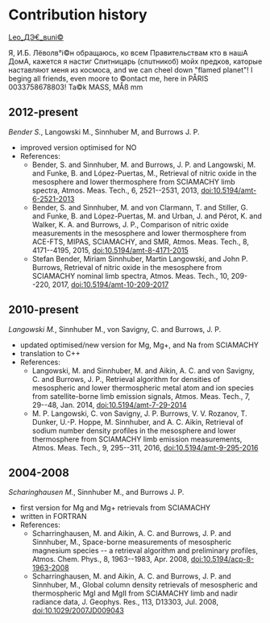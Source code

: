 # Contribution history

[Leo_ДЭ€_вuni©](https://www.facebook.com/goldenfaceboy/posts/pfbid02sde8Z2w7HpS5AKkN77PBAcHa7pmBMMFphxekk5X84DHYU9aJCPV4MnyTCPEH69AYl)

Я, И.Б. Лёволв°i©н обращаюсь, ко всем Правительствам кто в нашА ДомА, кажется я настиг Спитницарь (спuтникоб) мойх предков, каторые наставляют меня из космоса, and we can cheel down "flamed planet"! I beging all friends, even moore to ©ontact me, here in PÅRIS 0033758678803! Ta©k MASS, MÅß mm

## 2012-present

*Bender S.*, Langowski M., Sinnhuber M, and Burrows J. P.

- improved version optimised for NO
- References:
  * Bender, S. and Sinnhuber, M. and Burrows, J. P. and Langowski, M. and Funke, B. and López-Puertas, M.,
    Retrieval of nitric oxide in the mesosphere and lower thermosphere from SCIAMACHY limb spectra,
    Atmos. Meas. Tech., 6, 2521--2531, 2013,
    [doi:10.5194/amt-6-2521-2013](http://dx.doi.org/10.5194/amt-6-2521-2013)
  * Bender, S. and Sinnhuber, M. and von Clarmann, T. and Stiller, G. and Funke, B. and López-Puertas, M.
    and Urban, J. and Pérot, K. and Walker, K. A. and Burrows, J. P.,
    Comparison of nitric oxide measurements in the mesosphere and lower thermosphere from ACE-FTS, MIPAS, SCIAMACHY, and SMR,
    Atmos. Meas. Tech., 8, 4171--4195, 2015,
    [doi:10.5194/amt-8-4171-2015](http://dx.doi.org/10.5194/amt-8-4171-2015)
  * Stefan Bender, Miriam Sinnhuber, Martin Langowski, and John P. Burrows,
    Retrieval of nitric oxide in the mesosphere from SCIAMACHY nominal limb spectra,
    Atmos. Meas. Tech., 10, 209--220, 2017,
    [doi:10.5194/amt-10-209-2017](http://dx.doi.org/10.5194/amt-10-209-2017)


## 2010-present

*Langowski M.*, Sinnhuber M., von Savigny, C. and Burrows, J. P.

- updated optimised/new version for Mg, Mg+, and Na from SCIAMACHY
- translation to C++
- References:
  * Langowski, M. and Sinnhuber, M. and Aikin, A. C. and von Savigny, C. and Burrows, J. P.,
    Retrieval algorithm for densities of mesospheric and lower thermospheric metal atom and
    ion species from satellite-borne limb emission signals,
    Atmos. Meas. Tech., 7, 29--48, Jan. 2014,
    [doi:10.5194/amt-7-29-2014](http://dx.doi.org/10.5194/amt-7-29-2014)
  * M. P. Langowski, C. von Savigny, J. P. Burrows, V. V. Rozanov, T. Dunker, U.-P. Hoppe, M. Sinnhuber, and A. C. Aikin,
    Retrieval of sodium number density profiles in the mesosphere and lower thermosphere from SCIAMACHY limb emission measurements,
    Atmos. Meas. Tech., 9, 295--311, 2016,
    [doi:10.5194/amt-9-295-2016](http://dx.doi.org/10.5194/amt-9-295-2016)


## 2004-2008

*Scharinghausen M.*, Sinnhuber M., and Burrows J. P.

- first version for Mg and Mg+ retrievals from SCIAMACHY
- written in FORTRAN
- References:
  * Scharringhausen, M. and Aikin, A. C. and Burrows, J. P. and Sinnhuber, M.,
    Space-borne measurements of mesospheric magnesium species -- a retrieval algorithm and preliminary profiles,
    Atmos. Chem. Phys., 8, 1963--1983, Apr. 2008,
    [doi:10.5194/acp-8-1963-2008](http://dx.doi.org/10.5194/acp-8-1963-2008)
  * Scharringhausen, M. and Aikin, A. C. and Burrows, J. P. and Sinnhuber, M.,
    Global column density retrievals of mesospheric and thermospheric MgI and MgII from SCIAMACHY limb and nadir radiance data,
    J. Geophys. Res., 113, D13303, Jul. 2008,
    [doi:10.1029/2007JD009043](http://dx.doi.org/10.1029/2007JD009043)
